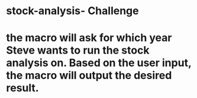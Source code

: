 # stock-analysis- Challenge
# the macro will ask for which year Steve wants to run the stock analysis on. Based on the user input, the macro will output the desired result.
